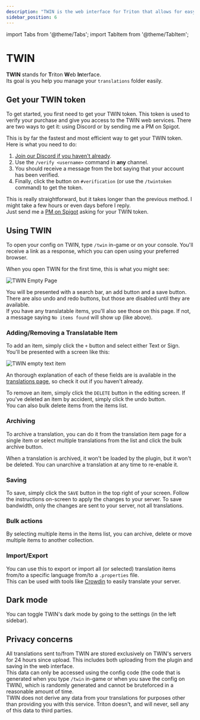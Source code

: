 ```yaml
---
description: "TWIN is the web interface for Triton that allows for easy management of your translations"
sidebar_position: 6
---
```

import Tabs from '@theme/Tabs';
import TabItem from '@theme/TabItem';

# TWIN

**TWIN** stands for **T**​riton **W**​eb **In**​terface.  
Its goal is you help you manage your `translations` folder easily.

## Get your TWIN token

To get started, you first need to get your TWIN token.
This token is used to verify your purchase and give you access to the TWIN web services.
There are two ways to get it: using Discord or by sending me a PM on Spigot.

<Tabs>
<TabItem value="discord" label="Discord" default>

This is by far the fastest and most efficient way to get your TWIN token. Here is what you need to do:

1. [Join our Discord if you haven't already](https://triton.rexcantor64.com/discord).
2. Use the `/verify <username>` command in **any** channel.
3. You should receive a message from the bot saying that your account has been verified.
4. Finally, click the button on `#verification` (or use the `/twintoken` command) to get the token.

</TabItem>
<TabItem value="spigot" label="PM on Spigot">

This is really straightforward, but it takes longer than the previous method. I might take a few hours or even days before I reply.  
Just send me a [PM on Spigot](https://www.spigotmc.org/members/rexcantor64.165436/) asking for your TWIN token.

</TabItem>
</Tabs>

## Using TWIN

To open your config on TWIN, type `/twin` in-game or on your console.
You'll receive a link as a response, which you can open using your preferred browser.

When you open TWIN for the first time, this is what you might see:

![TWIN Empty Page](./twin1.png)

You will be presented with a search bar, an add button and a save button. There are also undo and redo buttons, but those are disabled until they are available.  
If you have any translatable items, you'll also see those on this page. If not, a message saying `No items found` will show up (like above).

### Adding/Removing a Translatable Item

To add an item, simply click the `+` button and select either Text or Sign. You'll be presented with a screen like this:

![TWIN empty text item](./twin2.png)

An thorough explanation of each of these fields are is available in the
[translations page](./translations.md), so check it out if you haven't already.

To remove an item, simply click the `DELETE` button in the editing screen. If you've deleted an item by accident, simply click the undo button.  
You can also bulk delete items from the items list.

### Archiving

To archive a translation, you can do it from the translation item page for a single item
or select multiple translations from the list and click the bulk archive button.

When a translation is archived, it won't be loaded by the plugin, but it won't be deleted.
You can unarchive a translation at any time to re-enable it.

### Saving

To save, simply click the `SAVE` button in the top right of your screen. Follow the instructions on-screen to apply the changes to your server. To save bandwidth, only the changes are sent to your server, not all translations.

### Bulk actions

By selecting multiple items in the items list, you can archive,
delete or move multiple items to another collection.

### Import/Export

You can use this to export or import all (or selected) translation items from/to a specific
language from/to a `.properties` file.  
This can be used with tools like [Crowdin](https://crowdin.com/) to easily translate your
server.

## Dark mode

You can toggle TWIN's dark mode by going to the settings (in the left sidebar).

## Privacy concerns

All translations sent to/from TWIN are stored exclusively on TWIN's servers
for 24 hours since upload.
This includes both uploading from the plugin and saving in the web interface.  
This data can only be accessed using the config code
(the code that is generated when you type `/twin` in-game or when you save
the config on TWIN), which is randomly generated and cannot be bruteforced in
a reasonable amount of time.  
TWIN does not derive any data from your translations for purposes other
than providing you with this service.
Triton doesn't, and will never, sell any of this data to third parties.
